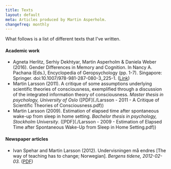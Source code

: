 ```yaml
---
title: Texts
layout: default
meta: Articles produced by Martin Asperholm.
changefreq: monthly
---
```


What follows is a list of different texts that I've written.

#### Academic work

* Agneta Herlitz, Serhiy Dekhtyar, Martin Asperholm & Daniela Weber (2016). Gender Differences in Memory and Cognition. In Nancy A. Pachana (Eds.), Encyclopedia of Geropsychology (pp. 1-7). Singapore: Springer. doi:10.1007/978-981-287-080-3_225-1. (<a href="http://link.springer.com/referenceworkentry/10.1007/978-981-287-080-3_225-1">Link</a>)
* Martin Larsson (2011). A critique of some assumptions underlying scientific theories of consciousness, exemplified through a discussion of the integrated information theory of consciousness. *Master thesis in psychology, University of Oslo* ([PDF](./Larsson - 2011 - A Critique of Scientific Theories of Consciousness.pdf))
* Martin Larsson (2009). Estimation of elapsed time after spontaneous wake-up from sleep in home setting. *Bachelor thesis in psychology, Stockholm University*. ([PDF](./Larsson - 2009 - Estimation of Elapsed Time after Spontaneous Wake-Up from Sleep in Home Setting.pdf))

#### Newspaper articles

<ul>
	<div class=foreignLanguage><li>Ivan Spehar and Martin Larsson (2012). Undervisningen må endres [The way of teaching has to change; Norwegian]. <i>Bergens tidene, 2012-02-03.</i> (<a href="./Spehar_Larsson_2012_-_Undervisningen_må_endres.pdf">PDF</a>)</li></div>
</ul>